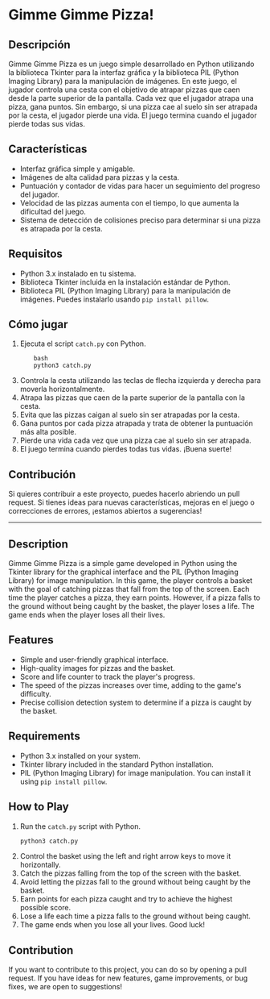 # Gimme Gimme Pizza!

## Descripción
Gimme Gimme Pizza es un juego simple desarrollado en Python utilizando la biblioteca Tkinter para la interfaz gráfica y la biblioteca PIL (Python Imaging Library) para la manipulación de imágenes. En este juego, el jugador controla una cesta con el objetivo de atrapar pizzas que caen desde la parte superior de la pantalla. Cada vez que el jugador atrapa una pizza, gana puntos. Sin embargo, si una pizza cae al suelo sin ser atrapada por la cesta, el jugador pierde una vida. El juego termina cuando el jugador pierde todas sus vidas.

## Características
- Interfaz gráfica simple y amigable.
- Imágenes de alta calidad para pizzas y la cesta.
- Puntuación y contador de vidas para hacer un seguimiento del progreso del jugador.
- Velocidad de las pizzas aumenta con el tiempo, lo que aumenta la dificultad del juego.
- Sistema de detección de colisiones preciso para determinar si una pizza es atrapada por la cesta.

## Requisitos
- Python 3.x instalado en tu sistema.
- Biblioteca Tkinter incluida en la instalación estándar de Python.
- Biblioteca PIL (Python Imaging Library) para la manipulación de imágenes. Puedes instalarlo usando `pip install pillow`.

## Cómo jugar
1. Ejecuta el script `catch.py` con Python.
```
       bash
       python3 catch.py
```
3. Controla la cesta utilizando las teclas de flecha izquierda y derecha para moverla horizontalmente.
4. Atrapa las pizzas que caen de la parte superior de la pantalla con la cesta.
5. Evita que las pizzas caigan al suelo sin ser atrapadas por la cesta.
6. Gana puntos por cada pizza atrapada y trata de obtener la puntuación más alta posible.
7. Pierde una vida cada vez que una pizza cae al suelo sin ser atrapada.
8. El juego termina cuando pierdes todas tus vidas. ¡Buena suerte!

## Contribución
Si quieres contribuir a este proyecto, puedes hacerlo abriendo un pull request. Si tienes ideas para nuevas características, mejoras en el juego o correcciones de errores, ¡estamos abiertos a sugerencias!

--------------------------------------------------------------------------------------------------------------------------------------

## Description
Gimme Gimme Pizza is a simple game developed in Python using the Tkinter library for the graphical interface and the PIL (Python Imaging Library) for image manipulation. In this game, the player controls a basket with the goal of catching pizzas that fall from the top of the screen. Each time the player catches a pizza, they earn points. However, if a pizza falls to the ground without being caught by the basket, the player loses a life. The game ends when the player loses all their lives.

## Features
- Simple and user-friendly graphical interface.
- High-quality images for pizzas and the basket.
- Score and life counter to track the player's progress.
- The speed of the pizzas increases over time, adding to the game's difficulty.
- Precise collision detection system to determine if a pizza is caught by the basket.

## Requirements
- Python 3.x installed on your system.
- Tkinter library included in the standard Python installation.
- PIL (Python Imaging Library) for image manipulation. You can install it using `pip install pillow`.

## How to Play
1. Run the `catch.py` script with Python.
    ```bash
    python3 catch.py
    ```
2. Control the basket using the left and right arrow keys to move it horizontally.
3. Catch the pizzas falling from the top of the screen with the basket.
4. Avoid letting the pizzas fall to the ground without being caught by the basket.
5. Earn points for each pizza caught and try to achieve the highest possible score.
6. Lose a life each time a pizza falls to the ground without being caught.
7. The game ends when you lose all your lives. Good luck!

## Contribution
If you want to contribute to this project, you can do so by opening a pull request. If you have ideas for new features, game improvements, or bug fixes, we are open to suggestions!

